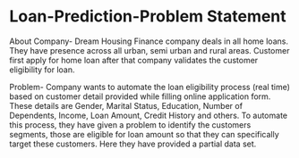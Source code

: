 # Loan-Prediction-Problem Statement


About Company-
Dream Housing Finance company deals in all home loans. 
They have presence across all urban, semi urban and rural areas. 
Customer first apply for home loan after that company validates the customer eligibility for loan.

Problem-
Company wants to automate the loan eligibility process (real time) based on customer detail provided while filling online application form.
These details are Gender, Marital Status, Education, Number of Dependents, Income, Loan Amount, Credit History and others. 
To automate this process, they have given a problem to identify the customers segments, those are eligible for loan amount so that they can specifically target these customers. 
Here they have provided a partial data set.
